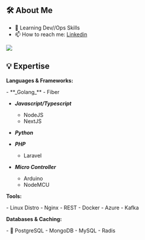 ## 🛠️ About Me
- 🌱 Learning Dev//Ops Skills
- 📫 How to reach me: [Linkedin](https://www.linkedin.com/in/peerapon-phokum/)

<img src="./assets/tux.gif" /> <br />

## 💡 Expertise

**Languages & Frameworks:**  
<div style="margin-top: 5px;">
  - **_Golang_**
  - Fiber

- **_Javascript/Typescript_**
  - NodeJS
  - NextJS

- **_Python_**

- **_PHP_**
  - Laravel

- **_Micro Controller_**
  - Arduino
  - NodeMCU
  
</div>

**Tools:**  
<div style="margin-top: 5px;">
  -  Linux Distro
  -  Nginx
  -  REST  
  -  Docker 
  -  Azure
  -  Kafka
</div>

**Databases & Caching:**  
<div style="margin-top: 5px;">
  - 🐘 PostgreSQL
  - MongoDB
  - MySQL
  - Radis
</div>


<!---
peerapon3014/peerapon3014 is a ✨ special ✨ repository because its README.md (this file) appears on your GitHub profile.
You can click the Preview link to take a look at your changes.
--->
